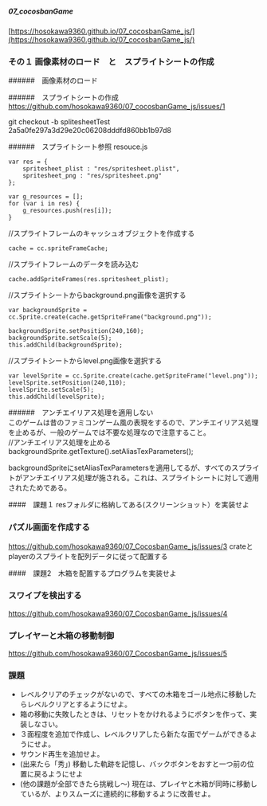 ##### 07_cocosbanGame  
[https://hosokawa9360.github.io/07_cocosbanGame_js/](https://hosokawa9360.github.io/07_cocosbanGame_js/)  


### その１ 画像素材のロード　と　スプライトシートの作成　

######　画像素材のロード

######　スプライトシートの作成
https://github.com/hosokawa9360/07_cocosbanGame_js/issues/1  

git checkout -b splitesheetTest 2a5a0fe297a3d29e20c06208dddfd860bb1b97d8

######　スプライトシート参照 resouce.js
```
var res = {
    spritesheet_plist : "res/spritesheet.plist",
    spritesheet_png : "res/spritesheet.png"
};

var g_resources = [];
for (var i in res) {
    g_resources.push(res[i]);
}

```

//スプライトフレームのキャッシュオブジェクトを作成する  
```
cache = cc.spriteFrameCache;
```
//スプライトフレームのデータを読み込む  
```
cache.addSpriteFrames(res.spritesheet_plist);
```
//スプライトシートからbackground.png画像を選択する  
```
var backgroundSprite = cc.Sprite.create(cache.getSpriteFrame("background.png"));
```
```
backgroundSprite.setPosition(240,160);
backgroundSprite.setScale(5);
this.addChild(backgroundSprite);
```
//スプライトシートからlevel.png画像を選択する  
```
var levelSprite = cc.Sprite.create(cache.getSpriteFrame("level.png"));
levelSprite.setPosition(240,110);
levelSprite.setScale(5);
this.addChild(levelSprite);
```

######　アンチエイリアス処理を適用しない  
このゲームは昔のファミコンゲーム風の表現をするので、アンチエイリアス処理を止めるが、一般のゲームでは不要な処理なので注意すること。  
//アンチエイリアス処理を止める  
backgroundSprite.getTexture().setAliasTexParameters();  

backgroundSpriteにsetAliasTexParametersを適用してるが、すべてのスプライトがアンチエイリアス処理が施される。これは、スプライトシートに対して適用されたためである。  

####　課題１
resフォルダに格納してある(スクリーンショット）を実装せよ  

### パズル画面を作成する
https://github.com/hosokawa9360/07_CocosbanGame_js/issues/3
crateとplayerのスプライトを配列データに従って配置する

####　課題2　木箱を配置するプログラムを実装せよ

### スワイプを検出する
https://github.com/hosokawa9360/07_CocosbanGame_js/issues/4

### プレイヤーと木箱の移動制御
https://github.com/hosokawa9360/07_CocosbanGame_js/issues/5

### 課題
 - レベルクリアのチェックがないので、すべての木箱をゴール地点に移動したらレベルクリアとするようにせよ。
 - 箱の移動に失敗したときは、リセットをかけれるようにボタンを作って、実装しなさい。
 - ３面程度を追加で作成し、レベルクリアしたら新たな面でゲームができるようにせよ。
 - サウンド再生を追加せよ。
 - (出来たら「秀」) 移動した軌跡を記憶し、バックボタンをおすと一つ前の位置に戻るようにせよ
 - (他の課題が全部できたら挑戦し～) 現在は、プレイヤと木箱が同時に移動しているが、よりスムーズに連続的に移動するように改善せよ。
